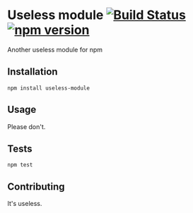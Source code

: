 Useless module
[![Build Status](https://travis-ci.org/idrayv/useless-module.svg?branch=master)](https://travis-ci.org/idrayv/useless-module)
[![npm version](https://badge.fury.io/js/useless-module.svg)](https://badge.fury.io/js/useless-module)
=========

Another useless module for npm

## Installation

  `npm install useless-module`

## Usage

Please don't.

## Tests

  `npm test`

## Contributing

It's useless.
